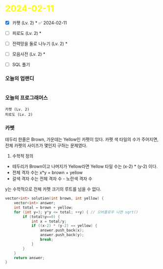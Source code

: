# <span style="color:yellow">2024-02-11</span>

- [x] 카펫 (Lv. 2) * ✅ 2024-02-11
- [ ] 피로도 (Lv. 2) *
- [ ] 전력망을 둘로 나누기 (Lv. 2) *
- [ ] 모음사전 (Lv. 2) *
- [ ] SQL 풀기



### 오늘의 업랜디
```

```


### 오늘의 프로그래머스
```
카펫 (Lv. 2)
피로도 (Lv. 2)
```



### 카펫
테두리 한줄은 Brown, 가운데는 Yellow인 카펫이 있다. 카펫 색 타일의 수가 주어지면, 전체 카펫의 사이즈가 몇인지 구하는 문제였다.

1. 수학적 정의
- 테두리가 Brown이고 나머지가 Yellow라면 Yellow 타일 수는 (x-2) \* (y-2) 이다.
- 전체 격자 수는 x\*y = brown + yellow
- 갈색 격자 수는 전체 격자 수 - 노란색 격자 수

y는 수학적으로 전체 카펫 크기의 루트를 넘을 수 없다.

```cpp
vector<int> solution(int brown, int yellow) {
    vector<int> answer;
    int total = brown + yellow;
    for (int y=3; y*y <= total; ++y) { // 오버플로우 나면 sqrt()
        if (total%y==0) {
            int x = total/y;
            if ((x-2) * (y-2) == yellow) {
                answer.push_back(x);
                answer.push_back(y);
                break;
            }
        }
    }
    return answer;
}
```